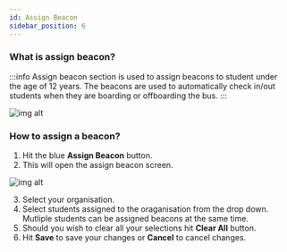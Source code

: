 ```yaml
---
id: Assign Beacon
sidebar_position: 6
---
```


### What is assign beacon?
:::info
Assign beacon section is used to assign beacons to student under the age of 12 years. The beacons are used to automatically check in/out students when they are boarding or offboarding the bus.
:::

![img alt](/img/assign-beacon.png)

### How to assign a beacon?
1. Hit the blue **Assign Beacon** button.
2. This will open the assign beacon screen.

![img alt](/img/assign-beacon-screen.png)

3. Select your organisation.
4. Select students assigned to the oraganisation from the drop down. Mutliple students can be assigned beacons at the same time.
5. Should you wish to clear all your selections hit **Clear All** button.
6. Hit **Save** to save your changes or **Cancel** to cancel changes.